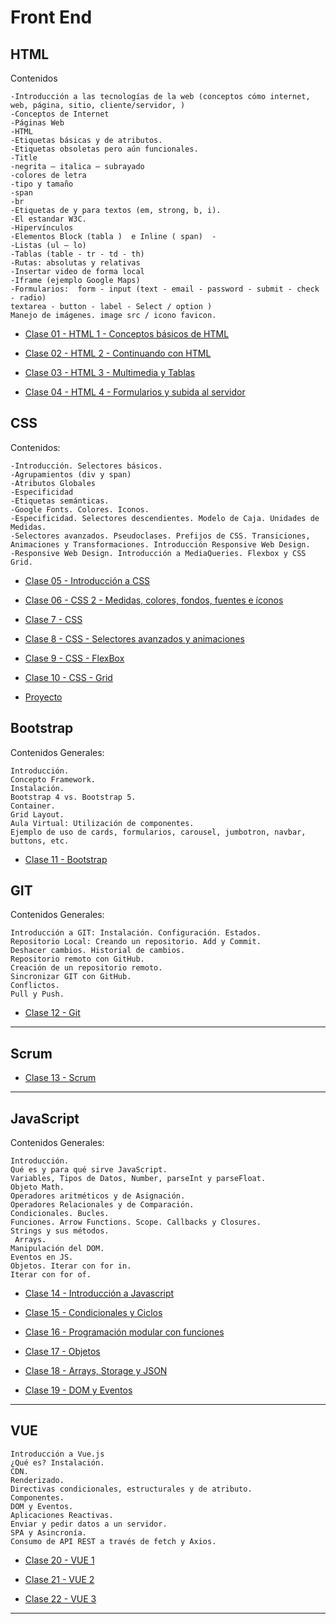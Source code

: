 # Front End

## HTML

Contenidos

```
-Introducción a las tecnologías de la web (conceptos cómo internet, web, página, sitio, cliente/servidor, ) 
-Conceptos de Internet
-Páginas Web
-HTML
-Etiquetas básicas y de atributos. 
-Etiquetas obsoletas pero aún funcionales.
-Title 
-negrita – italica – subrayado 
-colores de letra
-tipo y tamaño
-span 
-br
-Etiquetas de y para textos (em, strong, b, i).
-El estandar W3C.
-Hipervínculos 
-Elementos Block (tabla )  e Inline ( span)  -
-Listas (ul – lo)
-Tablas (table - tr - td - th) 
-Rutas: absolutas y relativas
-Insertar video de forma local
-Iframe (ejemplo Google Maps)
-Formularios:  form - input (text - email - password - submit - check - radio) 
textarea - button - label - Select / option )
Manejo de imágenes. image src / icono favicon.
```

- [Clase 01 - HTML 1 - Conceptos básicos de HTML](https://github.com/eugenia1984/CodoACodo-FS-Java/blob/main/front-end/clase-01.md)

- [Clase 02 - HTML 2 - Continuando con HTML](https://github.com/eugenia1984/CodoACodo-FS-Java/blob/main/front-end/clase-02.md)

- [Clase 03 - HTML 3 - Multimedia y Tablas](https://github.com/eugenia1984/CodoACodo-FS-Java/blob/main/front-end/clase-03.md)  

- [Clase 04 - HTML 4 - Formularios y subida al servidor](https://github.com/eugenia1984/CodoACodo-FS-Java/blob/main/front-end/clase-04.md)

## CSS

Contenidos:

```
-Introducción. Selectores básicos.
-Agrupamientos (div y span)
-Atributos Globales
-Especificidad
-Etiquetas semánticas.
-Google Fonts. Colores. Iconos.
-Especificidad. Selectores descendientes. Modelo de Caja. Unidades de Medidas.
-Selectores avanzados. Pseudoclases. Prefijos de CSS. Transiciones, Animaciones y Transformaciones. Introducción Responsive Web Design.
-Responsive Web Design. Introducción a MediaQueries. Flexbox y CSS Grid.
```

- [Clase 05 - Introducción a CSS](https://github.com/eugenia1984/CodoACodo-FS-Java/blob/main/front-end/clase-05.md)

- [Clase 06 - CSS 2 - Medidas, colores, fondos, fuentes e íconos](https://github.com/eugenia1984/CodoACodo-FS-Java/blob/main/front-end/clase-06.md)

- [Clase 7 - CSS](https://github.com/eugenia1984/CodoACodo-FS-Java/blob/main/front-end/clase-07.md)

- [Clase 8 - CSS - Selectores avanzados y animaciones](https://github.com/eugenia1984/CodoACodo-FS-Java/blob/main/front-end/clase-08.md)

- [Clase 9  - CSS - FlexBox](https://github.com/eugenia1984/CodoACodo-FS-Java/blob/main/front-end/clase-09.md)

- [Clase 10 - CSS - Grid](https://github.com/eugenia1984/CodoACodo-FS-Java/blob/main/front-end/clase-10.md)
    
- [Proyecto](https://github.com/eugenia1984/CodoACodo-FS-Java/blob/main/front-end/proyecto.md)

## Bootstrap

Contenidos Generales:

```
Introducción.
Concepto Framework.
Instalación.
Bootstrap 4 vs. Bootstrap 5.
Container.
Grid Layout.
Aula Virtual: Utilización de componentes.
Ejemplo de uso de cards, formularios, carousel, jumbotron, navbar, buttons, etc.
```

- [Clase 11 - Bootstrap](https://github.com/eugenia1984/CodoACodo-FS-Java/blob/main/front-end/clase-11.md)


## GIT

Contenidos Generales:

```
Introducción a GIT: Instalación. Configuración. Estados.
Repositorio Local: Creando un repositorio. Add y Commit.
Deshacer cambios. Historial de cambios.
Repositorio remoto con GitHub.
Creación de un repositorio remoto.
Sincronizar GIT con GitHub.
Conflictos.
Pull y Push.
```

- [Clase 12 - Git ](https://github.com/eugenia1984/CodoACodo-FS-Java/blob/main/front-end/clase-12.md)
  
--- 

## Scrum

- [Clase 13 - Scrum](https://github.com/eugenia1984/CodoACodo-FS-Java/blob/main/front-end/clase-13.md)

---


## JavaScript

Contenidos Generales:

```
Introducción.
Qué es y para qué sirve JavaScript.
Variables, Tipos de Datos, Number, parseInt y parseFloat.
Objeto Math.
Operadores aritméticos y de Asignación.
Operadores Relacionales y de Comparación.
Condicionales. Bucles.
Funciones. Arrow Functions. Scope. Callbacks y Closures.
Strings y sus métodos.
 Arrays.
Manipulación del DOM.
Eventos en JS.
Objetos. Iterar con for in.
Iterar con for of.
```

- [Clase 14 - Introducción a Javascript](https://github.com/eugenia1984/CodoACodo-FS-Java/blob/main/front-end/clase-14.md)

- [Clase 15 - Condicionales y Ciclos](https://github.com/eugenia1984/CodoACodo-FS-Java/blob/main/front-end/clase-15.md)

- [Clase 16 - Programación modular con
funciones](https://github.com/eugenia1984/CodoACodo-FS-Java/blob/main/front-end/clase-16.md)  

- [Clase 17 - Objetos](https://github.com/eugenia1984/CodoACodo-FS-Java/blob/main/front-end/clase-17.md)

- [Clase 18 - Arrays, Storage y JSON](https://github.com/eugenia1984/CodoACodo-FS-Java/blob/main/front-end/clase-18.md)    

- [Clase 19 - DOM y Eventos](https://github.com/eugenia1984/CodoACodo-FS-Java/blob/main/front-end/clase-19.md) 
  
--- 

## VUE

```
Introducción a Vue.js
¿Qué es? Instalación.
CDN.
Renderizado.
Directivas condicionales, estructurales y de atributo.
Componentes.
DOM y Eventos.
Aplicaciones Reactivas.
Enviar y pedir datos a un servidor.
SPA y Asincronía.
Consumo de API REST a través de fetch y Axios.
```

- [Clase 20 - VUE 1](https://github.com/eugenia1984/CodoACodo-FS-Java/blob/main/front-end/clase-20.md)

- [Clase 21 - VUE 2](https://github.com/eugenia1984/CodoACodo-FS-Java/blob/main/front-end/clase-21.md)

- [Clase 22 - VUE 3](https://github.com/eugenia1984/CodoACodo-FS-Java/blob/main/front-end/clase-22.md)
  
--- 
